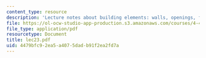 ```yaml
---
content_type: resource
description: 'Lecture notes about building elements: walls, openings, floors, roofs.'
file: https://ol-ocw-studio-app-production.s3.amazonaws.com/courses/4-401-introduction-to-building-technology-spring-2006/4479bfc92ea5a4075dadb91f2ea2fd7a_lec23.pdf
file_type: application/pdf
resourcetype: Document
title: lec23.pdf
uid: 4479bfc9-2ea5-a407-5dad-b91f2ea2fd7a
---
```

